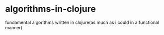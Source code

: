 # algorithms-in-clojure
fundamental algorithms written in clojure(as much as i could in a functional manner)
